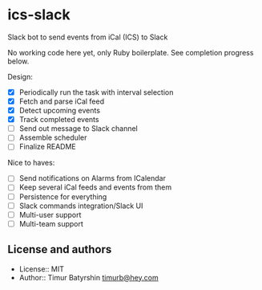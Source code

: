 # ics-slack
Slack bot to send events from iCal (ICS) to Slack

No working code here yet, only Ruby boilerplate.
See completion progress below.

Design:
- [x] Periodically run the task with interval selection
- [x] Fetch and parse iCal feed
- [x] Detect upcoming events
- [x] Track completed events
- [ ] Send out message to Slack channel
- [ ] Assemble scheduler
- [ ] Finalize README

Nice to haves:
- [ ] Send notifications on Alarms from ICalendar
- [ ] Keep several iCal feeds and events from them
- [ ] Persistence for everything
- [ ] Slack commands integration/Slack UI
- [ ] Multi-user support
- [ ] Multi-team support

## License and authors
* License:: MIT
* Author:: Timur Batyrshin <timurb@hey.com>

